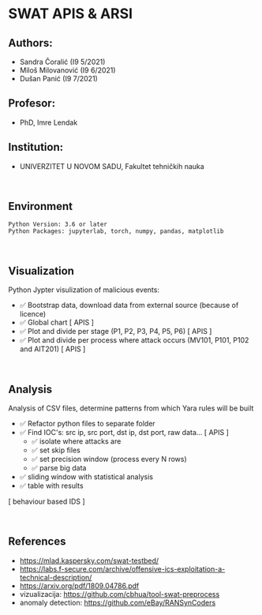 # SWAT APIS & ARSI

## Authors:
* Sandra Čoralić (I9 5/2021)
* Miloš Milovanović (I9 6/2021)
* Dušan Panić (I9 7/2021)

## Profesor:
* PhD, Imre Lendak

## Institution:
* UNIVERZITET U NOVOM SADU, Fakultet tehničkih nauka

<br>

## Environment 

``` 
Python Version: 3.6 or later
Python Packages: jupyterlab, torch, numpy, pandas, matplotlib
```



<br>

## Visualization
 Python Jypter visulization of malicious events:
* ✅ Bootstrap data, download data from external source (because of licence)
* ✅ Global chart [ APIS ] 
* ✅ Plot and divide per stage (P1, P2, P3, P4, P5, P6) [ APIS ]
* ✅ Plot and divide per process where attack occurs (MV101, P101, P102 and AIT201) [ APIS ]

<br>

## Analysis
Analysis of CSV files, determine patterns from which Yara rules will be built 
* ✅ Refactor python files to separate folder 
* ✅ Find IOC's: src ip, src port, dst ip, dst port, raw data... [ APIS ] 
    * ✅ isolate where attacks are 
    * ✅ set skip files
    * ✅ set precision window (process every N rows)
    * ✅ parse big data 
* ✅ sliding window with statistical analysis
* ✅ table with results 

[ behaviour based IDS ]

<br>


## References
 * https://mlad.kaspersky.com/swat-testbed/
 * https://labs.f-secure.com/archive/offensive-ics-exploitation-a-technical-description/
 * https://arxiv.org/pdf/1809.04786.pdf
 * vizualizacija: https://github.com/cbhua/tool-swat-preprocess
 * anomaly detection: https://github.com/eBay/RANSynCoders


